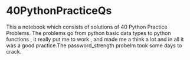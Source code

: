 # 40PythonPracticeQs
This a notebook which consists of  solutions of 40 Python Practice Problems. 
The problems go from python basic data types to python functions , it really put me to work , and made me a think a lot and in all it was a good practice.The password_strength probelm took some days to crack.
